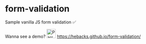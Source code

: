 # form-validation 
Sample vanilla JS form validation ✅

Wanna see a demo? <img src='http://cultofthepartyparrot.com/parrots/hd/parrot.gif' width='30' alt='Parrot'> https://hebacks.github.io/form-validation/
